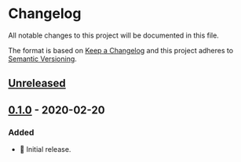 # Changelog

All notable changes to this project will be documented in this file.

The format is based on [Keep a Changelog](http://keepachangelog.com/en/1.0.0/) and this project adheres to [Semantic Versioning](http://semver.org/spec/v2.0.0.html).

## [Unreleased]

## [0.1.0] - 2020-02-20

### Added

- 🎉 Initial release.

[unreleased]: https://github.com/kddeisz/gemfilelint/compare/v0.1.0...HEAD
[0.1.0]: https://github.com/kddeisz/gemfilelint/compare/935da5...v0.1.0
